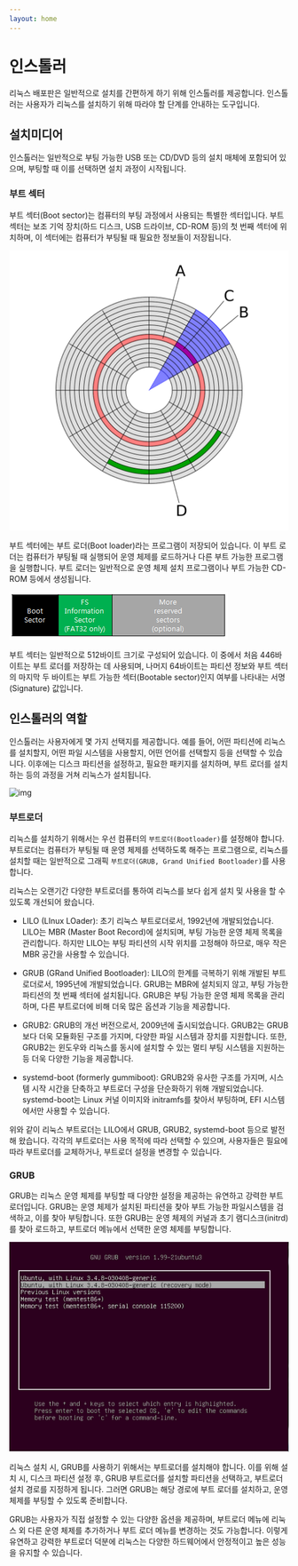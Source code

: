 ```yaml
---
layout: home
---
```


# 인스톨러
리눅스 배포판은 일반적으로 설치를 간편하게 하기 위해 인스톨러를 제공합니다. 인스톨러는 사용자가 리눅스를 설치하기 위해 따라야 할 단계를 안내하는 도구입니다.  



## 설치미디어
인스톨러는 일반적으로 부팅 가능한 USB 또는 CD/DVD 등의 설치 매체에 포함되어 있으며, 부팅할 때 이를 선택하면 설치 과정이 시작됩니다.  



### 부트 섹터

부트 섹터(Boot sector)는 컴퓨터의 부팅 과정에서 사용되는 특별한 섹터입니다. 부트 섹터는 보조 기억 장치(하드 디스크, USB 드라이브, CD-ROM 등)의 첫 번째 섹터에 위치하며, 이 섹터에는 컴퓨터가 부팅될 때 필요한 정보들이 저장됩니다.  

![디스크 섹터 Wiki](./img/224679__47504.svg)

부트 섹터에는 부트 로더(Boot loader)라는 프로그램이 저장되어 있습니다. 이 부트 로더는 컴퓨터가 부팅될 때 실행되어 운영 체제를 로드하거나 다른 부트 가능한 프로그램을 실행합니다. 부트 로더는 일반적으로 운영 체제 설치 프로그램이나 부트 가능한 CD-ROM 등에서 생성됩니다.  



![FAT 파일시스템 – 예약된 영역 (Reserved Area)](./img/boot-sector.jpg)



부트 섹터는 일반적으로 512바이트 크기로 구성되어 있습니다. 이 중에서 처음 446바이트는 부트 로더를 저장하는 데 사용되며, 나머지 64바이트는 파티션 정보와 부트 섹터의 마지막 두 바이트는 부트 가능한 섹터(Bootable sector)인지 여부를 나타내는 서명(Signature) 값입니다.  



## 인스톨러의 역할
인스톨러는 사용자에게 몇 가지 선택지를 제공합니다. 예를 들어, 어떤 파티션에 리눅스를 설치할지, 어떤 파일 시스템을 사용할지, 어떤 언어를 선택할지 등을 선택할 수 있습니다. 이후에는 디스크 파티션을 설정하고, 필요한 패키지를 설치하며, 부트 로더를 설치하는 등의 과정을 거쳐 리눅스가 설치됩니다.  



![img](./img/ubuntu-installer.jpg)



### 부트로더

리눅스를 설치하기 위해서는 우선 컴퓨터의 `부트로더(Bootloader)`를 설정해야 합니다. 부트로더는 컴퓨터가 부팅될 때 운영 체제를 선택하도록 해주는 프로그램으로, 리눅스를 설치할 때는 일반적으로 그래픽 `부트로더(GRUB, Grand Unified Bootloader)`를 사용합니다.



리눅스는 오랜기간 다양한 부트로더를 통하여 리눅스를 보다 쉽게 설치 및 사용을 할 수 있도록 개선되어 왔습니다.

* LILO (LInux LOader): 초기 리눅스 부트로더로서, 1992년에 개발되었습니다. LILO는 MBR (Master Boot Record)에 설치되며, 부팅 가능한 운영 체제 목록을 관리합니다. 하지만 LILO는 부팅 파티션의 시작 위치를 고정해야 하므로, 매우 작은 MBR 공간을 사용할 수 있습니다.

* GRUB (GRand Unified Bootloader): LILO의 한계를 극복하기 위해 개발된 부트로더로서, 1995년에 개발되었습니다. GRUB는 MBR에 설치되지 않고, 부팅 가능한 파티션의 첫 번째 섹터에 설치됩니다. GRUB은 부팅 가능한 운영 체제 목록을 관리하며, 다른 부트로더에 비해 더욱 많은 옵션과 기능을 제공합니다.

* GRUB2: GRUB의 개선 버전으로서, 2009년에 출시되었습니다. GRUB2는 GRUB보다 더욱 모듈화된 구조를 가지며, 다양한 파일 시스템과 장치를 지원합니다. 또한, GRUB2는 윈도우와 리눅스를 동시에 설치할 수 있는 멀티 부팅 시스템을 지원하는 등 더욱 다양한 기능을 제공합니다.

* systemd-boot (formerly gummiboot): GRUB2와 유사한 구조를 가지며, 시스템 시작 시간을 단축하고 부트로더 구성을 단순화하기 위해 개발되었습니다. systemd-boot는 Linux 커널 이미지와 initramfs를 찾아서 부팅하며, EFI 시스템에서만 사용할 수 있습니다.

위와 같이 리눅스 부트로더는 LILO에서 GRUB, GRUB2, systemd-boot 등으로 발전해 왔습니다. 각각의 부트로더는 사용 목적에 따라 선택할 수 있으며, 사용자들은 필요에 따라 부트로더를 교체하거나, 부트로더 설정을 변경할 수 있습니다.



### GRUB

GRUB는 리눅스 운영 체제를 부팅할 때 다양한 설정을 제공하는 유연하고 강력한 부트로더입니다. GRUB는 운영 체제가 설치된 파티션을 찾아 부트 가능한 파일시스템을 검색하고, 이를 찾아 부팅합니다. 또한 GRUB는 운영 체제의 커널과 초기 램디스크(initrd)를 찾아 로드하고, 부트로더 메뉴에서 선택한 운영 체제를 부팅합니다.



![img](./img/996D5F335A2750B31F.jpg)



리눅스 설치 시, GRUB를 사용하기 위해서는 부트로더를 설치해야 합니다. 이를 위해 설치 시, 디스크 파티션 설정 후, GRUB 부트로더를 설치할 파티션을 선택하고, 부트로더 설치 경로를 지정하게 됩니다. 그러면 GRUB는 해당 경로에 부트 로더를 설치하고, 운영 체제를 부팅할 수 있도록 준비합니다.

GRUB는 사용자가 직접 설정할 수 있는 다양한 옵션을 제공하며, 부트로더 메뉴에 리눅스 외 다른 운영 체제를 추가하거나 부트 로더 메뉴를 변경하는 것도 가능합니다. 이렇게 유연하고 강력한 부트로더 덕분에 리눅스는 다양한 하드웨어에서 안정적이고 높은 성능을 유지할 수 있습니다.
